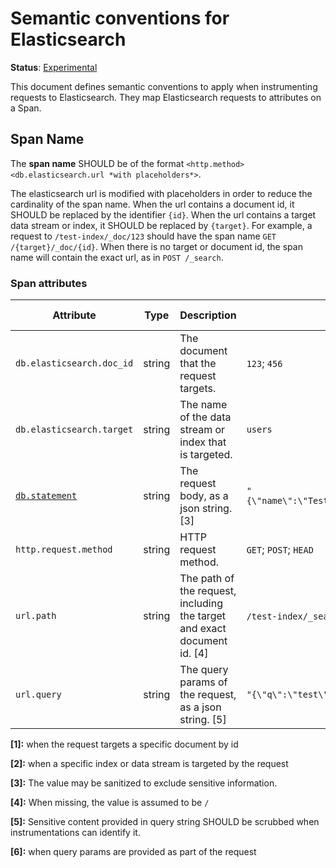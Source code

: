 # Semantic conventions for Elasticsearch

**Status**: [Experimental](../../../document-status.md)

This document defines semantic conventions to apply when instrumenting requests to Elasticsearch. They map Elasticsearch
requests to attributes on a Span.

## Span Name

The **span name** SHOULD be of the format `<http.method> <db.elasticsearch.url *with placeholders*>`.

The elasticsearch url is modified with placeholders in order to reduce the cardinality of the span name. When the url
contains a document id, it SHOULD be replaced by the identifier `{id}`. When the url contains a target data stream or
index, it SHOULD be replaced by `{target}`.
For example, a request to `/test-index/_doc/123` should have the span name `GET /{target}/_doc/{id}`.
When there is no target or document id, the span name will contain the exact url, as in `POST /_search`.

### Span attributes

<!-- semconv db.elasticsearch -->
| Attribute  | Type | Description  | Examples  | Requirement Level |
|---|---|---|---|---|
| `db.elasticsearch.doc_id` | string | The document that the request targets. | `123`; `456` | Conditionally Required: [1] |
| `db.elasticsearch.target` | string | The name of the data stream or index that is targeted. | `users` | Conditionally Required: [2] |
| [`db.statement`](../database.md) | string | The request body, as a json string. [3] | `"{\"name\":\"TestUser\",\"password\":\"top_secret\"}"` | Conditionally Required: when there is a request body |
| `http.request.method` | string | HTTP request method. | `GET`; `POST`; `HEAD` | Required |
| `url.path` | string | The path of the request, including the target and exact document id. [4] | `/test-index/_search`; `/test-index/_doc/123` | Required |
| `url.query` | string | The query params of the request, as a json string. [5] | `"{\"q\":\"test\"}", "{\"refresh\":true}"` | Conditionally Required: [6] |

**[1]:** when the request targets a specific document by id

**[2]:** when a specific index or data stream is targeted by the request

**[3]:** The value may be sanitized to exclude sensitive information.

**[4]:** When missing, the value is assumed to be `/`

**[5]:** Sensitive content provided in query string SHOULD be scrubbed when instrumentations can identify it.

**[6]:** when query params are provided as part of the request
<!-- endsemconv -->
